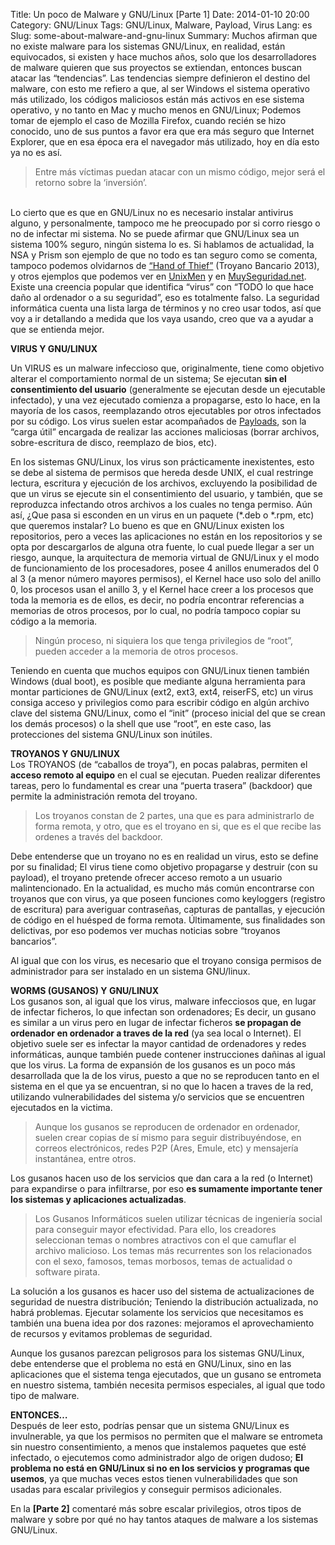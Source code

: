 Title: Un poco de Malware y GNU/Linux [Parte 1]
Date: 2014-01-10 20:00
Category: GNU/Linux
Tags: GNU/Linux, Malware, Payload, Virus
Lang: es
Slug: some-about-malware-and-gnu-linux
Summary: Muchos afirman que no existe malware para los sistemas GNU/Linux, en realidad, están equivocados, si existen y hace muchos años, solo que los desarrolladores de malware quieren que sus proyectos se extiendan, entonces buscan atacar las “tendencias”. Las tendencias siempre definieron el destino del malware, con esto me refiero a que, al ser Windows el sistema operativo más utilizado, los códigos maliciosos están más activos en ese sistema operativo, y no tanto en Mac y mucho menos en GNU/Linux; Podemos tomar de ejemplo el caso de Mozilla Firefox, cuando recién se hizo conocido, uno de sus puntos a favor era que era más seguro que Internet Explorer, que en esa época era el navegador más utilizado, hoy en día esto ya no es así.</br><blockquote>Entre más víctimas puedan atacar con un mismo código, mejor será el retorno sobre la ‘inversión’.</blockquote></br>Lo cierto que es que en GNU/Linux no es necesario instalar antivirus alguno, y personalmente, tampoco me he preocupado por si corro riesgo o no de infectar mi sistema. No se puede afirmar que GNU/Linux sea un sistema 100% seguro, ningún sistema lo es. Si hablamos de actualidad, la NSA y Prism son ejemplo de que no todo es tan seguro como se comenta, tampoco podemos olvidarnos de [“Hand of Thief”](http://www.enter.co/enterprise/hand-of-thief-el-nuevo-virus-que-ataca-a-linux/) (Troyano Bancario 2013), y otros ejemplos que podemos ver en [UnixMen](http://www.unixmen.com/meet-linux-viruses/) y en [MuySeguridad.net](http://muyseguridad.net/2010/11/29/la-breve-historia-de-los-virus-en-gnulinux-haberlos-hailos/). Existe una creencia popular que identifica “virus” con “TODO lo que hace daño al ordenador o a su seguridad”, eso es totalmente falso. La seguridad informática cuenta una lista larga de términos y no creo usar todos, así que voy a ir detallando a medida que los vaya usando, creo que va a ayudar a que se entienda mejor.  

**VIRUS Y GNU/LINUX**  

Un VIRUS es un malware infeccioso que, originalmente, tiene como objetivo alterar el comportamiento normal de un sistema; Se ejecutan **sin el consentimiento del usuario** (generalmente se ejecutan desde un ejecutable infectado), y una vez ejecutado comienza a propagarse, esto lo hace, en la mayoría de los casos, reemplazando otros ejecutables por otros infectados por su código. Los virus suelen estar acompañados de [Payloads](http://www.eset.com.mx/centro-amenazas/amenazas/2148-PayLoad), son la “carga útil” encargada de realizar las acciones maliciosas (borrar archivos, sobre-escritura de disco, reemplazo de bios, etc).  

En los sistemas GNU/Linux, los virus son prácticamente inexistentes, esto se debe al sistema de permisos que hereda desde UNIX, el cual restringe lectura, escritura y ejecución de los archivos, excluyendo la posibilidad de que un virus se ejecute sin el consentimiento del usuario, y también, que se reproduzca infectando otros archivos a los cuales no tenga permiso. Aún así, ¿Que pasa si esconden en un virus en un paquete (*.deb o *.rpm, etc) que queremos instalar? Lo bueno es que en GNU/Linux existen los repositorios, pero a veces las aplicaciones no están en los repositorios y se opta por descargarlos de alguna otra fuente, lo cual puede llegar a ser un riesgo, aunque, la arquitectura de memoria virtual de GNU/Linux y el modo de funcionamiento de los procesadores, posee 4 anillos enumerados del 0 al 3 (a menor número mayores permisos), el Kernel hace uso solo del anillo 0, los procesos usan el anillo 3, y el Kernel hace creer a los procesos que toda la memoria es de ellos, es decir, no podría encontrar referencias a memorias de otros procesos, por lo cual, no podría tampoco copiar su código a la memoria.  

<blockquote>Ningún proceso, ni siquiera los que tenga privilegios de “root”, pueden acceder a la memoria de otros procesos.</blockquote>

Teniendo en cuenta que muchos equipos con GNU/Linux tienen también Windows (dual boot), es posible que mediante alguna herramienta para montar particiones de GNU/Linux (ext2, ext3, ext4, reiserFS, etc) un virus consiga acceso y privilegios como para escribir código en algún archivo clave del sistema GNU/Linux, como el “init” (proceso inicial del que se crean los demás procesos) o la shell que use “root”, en este caso, las protecciones del sistema GNU/Linux son inútiles.  

**TROYANOS Y GNU/LINUX**  
Los TROYANOS (de “caballos de troya”), en pocas palabras, permiten el **acceso remoto al equipo** en el cual se ejecutan. Pueden realizar diferentes tareas, pero lo fundamental es crear una “puerta trasera” (backdoor) que permite la administración remota del troyano.  

<blockquote>Los troyanos constan de 2 partes, una que es para administrarlo de forma remota, y otro, que es el troyano en si, que es el que recibe las ordenes a través del backdoor.</blockquote>

Debe entenderse que un troyano no es en realidad un virus, esto se define por su finalidad; El virus tiene como objetivo propagarse y destruir (con su payload), el troyano pretende ofrecer acceso remoto a un usuario malintencionado. En la actualidad, es mucho más común encontrarse con troyanos que con virus, ya que poseen funciones como keyloggers (registro de escritura) para averiguar contraseñas, capturas de pantallas, y ejecución de código en el huésped de forma remota. Últimamente, sus finalidades son delictivas, por eso podemos ver muchas noticias sobre “troyanos bancarios”.  

Al igual que con los virus, es necesario que el troyano consiga permisos de administrador para ser instalado en un sistema GNU/linux.  

**WORMS (GUSANOS) Y GNU/LINUX**  
Los gusanos son, al igual que los virus, malware infecciosos que, en lugar de infectar ficheros, lo que infectan son ordenadores; Es decir, un gusano es similar a un virus pero en lugar de infectar ficheros **se propagan de ordenador en ordenador a traves de la red** (ya sea local o Internet). El objetivo suele ser es infectar la mayor cantidad de ordenadores y redes informáticas, aunque también puede contener instrucciones dañinas al igual que los virus. La forma de expansión de los gusanos es un poco más desarrollada que la de los virus, puesto a que no se reproducen tanto en el sistema en el que ya se encuentran, si no que lo hacen a traves de la red, utilizando vulnerabilidades del sistema y/o servicios que se encuentren ejecutados en la victima.  

<blockquote>Aunque los gusanos se reproducen de ordenador en ordenador, suelen crear copias de sí mismo para seguir distribuyéndose, en correos electrónicos, redes P2P (Ares, Emule, etc) y mensajería instantánea, entre otros.</blockquote>

Los gusanos hacen uso de los servicios que dan cara a la red (o Internet) para expandirse o para infiltrarse, por eso **es sumamente importante tener los sistemas y aplicaciones actualizadas**.  

<blockquote>Los Gusanos Informáticos suelen utilizar técnicas de ingeniería social para conseguir mayor efectividad. Para ello, los creadores seleccionan temas o nombres atractivos con el que camuflar el archivo malicioso. Los temas más recurrentes son los relacionados con el sexo, famosos, temas morbosos, temas de actualidad o software pirata.</blockquote>

La solución a los gusanos es hacer uso del sistema de actualizaciones de seguridad de nuestra distribución; Teniendo la distribución actualizada, no habrá problemas. Ejecutar solamente los servicios que necesitamos es también una buena idea por dos razones: mejoramos el aprovechamiento de recursos y evitamos problemas de seguridad.  

Aunque los gusanos parezcan peligrosos para los sistemas GNU/Linux, debe entenderse que el problema no está en GNU/Linux, sino en las aplicaciones que el sistema tenga ejecutados, que un gusano se entrometa en nuestro sistema, también necesita permisos especiales, al igual que todo tipo de malware.  

**ENTONCES…**  
Después de leer esto, podrías pensar que un sistema GNU/Linux es invulnerable, ya que los permisos no permiten que el malware se entrometa sin nuestro consentimiento, a menos que instalemos paquetes que esté infectado, o ejecutemos como administrador algo de origen dudoso; **El problema no está en GNU/Linux si no en los servicios y programas que usemos**, ya que muchas veces estos tienen vulnerabilidades que son usadas para escalar privilegios y conseguir permisos adicionales.  

En la **[Parte 2]** comentaré más sobre escalar privilegios, otros tipos de malware y sobre por qué no hay tantos ataques de malware a los sistemas GNU/Linux.
